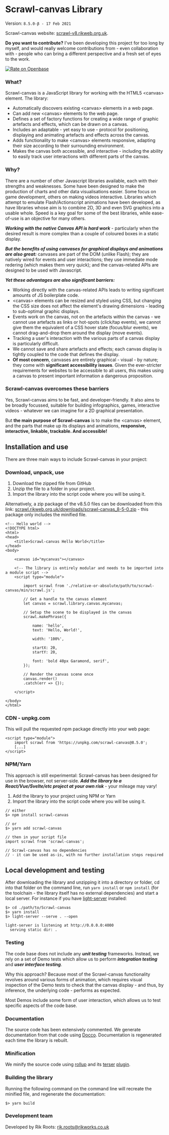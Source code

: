 # Scrawl-canvas Library 
Version: `8.5.0-β - 17 Feb 2021` 

Scrawl-canvas website: [scrawl-v8.rikweb.org.uk](https://scrawl-v8.rikweb.org.uk).

__Do you want to contribute?__ I've been developing this project for too long by myself, and would really welcome contributions from - even collaboration with - people who can bring a different perspective and a fresh set of eyes to the work.

[![Rate on Openbase](https://badges.openbase.io/js/rating/scrawl-canvas.svg)](https://openbase.io/js/scrawl-canvas?utm_source=embedded&utm_medium=badge&utm_campaign=rate-badge)

### What?
Scrawl-canvas is a JavaScript library for working with the HTML5 &lt;canvas> element. The library:
+ Automatically discovers existing &lt;canvas> elements in a web page.
+ Can add new &lt;canvas> elements to the web page.
+ Defines a set of factory functions for creating a wide range of graphic artefacts and effects, which can be drawn on a canvas.
+ Includes an adaptable - yet easy to use - protocol for positioning, displaying and animating artefacts and effects across the canvas.
+ Adds functionality to make &lt;canvas> elements responsive, adapting their size according to their surrounding environment.
+ Makes the canvas both accessible, and interactive - including the ability to easily track user interactions with different parts of the canvas.

### Why?
There are a number of other Javascript libraries available, each with their strengths and weaknesses. Some have been designed to make the production of charts and other data visualisations easier. Some focus on game development, others on making videos interactive. Libraries which attempt to emulate Flash/Actionscript animations have been developed, as have libraries whose aim is to combine 2D, 3D and even SVG graphics into a usable whole. Speed is a key goal for some of the best libraries, while ease-of-use is an objective for many others.

___Working with the native Canvas API is hard work___ - particularly when the desired result is more complex than a couple of coloured boxes in a static display. 

___But the benefits of using canvases for graphical displays and animations are also great:___ canvases are part of the DOM (unlike Flash); they are natively wired for events and user interactions; they use immediate mode redering (which makes them very quick); and the canvas-related APIs are designed to be used with Javascript.

___Yet these advantages are also significant barriers:___
+ Working directly with the canvas-related APIs leads to writing significant amounts of JS boilerplate code.
+ &lt;canvas> elements can be resized and styled using CSS, but changing the CSS size does not affect the element's drawing dimensions - leading to sub-optimal graphic displays.
+ Events work on the canvas, not on the artefacts within the canvas - we cannot use artefacts as links or hot-spots (click/tap events), we cannot give them the equivalent of a CSS hover state (focus/blur events), we cannot drag-and-drop them around the display (move events).
+ Tracking a user's interaction with the various parts of a canvas display is particularly difficult.
+ We cannot save and share artefacts and effects; each canvas display is tightly coupled to the code that defines the display.
+ __Of most concern__, canvases are entirely graphical - visual - by nature; they come with __significant accessibility issues__. Given the ever-stricter requirements for websites to be accessible to all users, this makes using a canvas to present important information a dangerous proposition.

### Scrawl-canvas overcomes these barriers
Yes, Scrawl-canvas aims to be fast, and developer-friendly. It also aims to be broadly focussed, suitable for building infographics, games, interactive videos - whatever we can imagine for a 2D graphical presentation.

But __the main purpose of Scrawl-canvas__ is to make the &lt;canvas> element, and the parts that make up its displays and animations, __responsive, interactive, linkable, trackable. And accessible!__ 

## Installation and use

There are three main ways to include Scrawl-canvas in your project:

### Download, unpack, use

1. Download the zipped file from GitHub
2. Unzip the file to a folder in your project. 
3. Import the library into the script code where you will be using it.

Alternatively, a zip package of the v8.5.0 files can be downloaded from this link: [scrawl.rikweb.org.uk/downloads/scrawl-canvas_8-5-0.zip](https://scrawl.rikweb.org.uk/downloads/scrawl-canvas_8-5-0.zip) - this package only includes the minified file.

```
<!-- Hello world -->
<!DOCTYPE html>
<html>
<head>
    <title>Scrawl-canvas Hello World</title>
</head>
<body>
    
    <canvas id="mycanvas"></canvas>

    <!-- The library is entirely modular and needs to be imported into a module script -->
    <script type="module">

        import scrawl from './relative-or-absolute/path/to/scrawl-canvas/min/scrawl.js';

        // Get a handle to the canvas element
        let canvas = scrawl.library.canvas.mycanvas;

        // Setup the scene to be displayed in the canvas
        scrawl.makePhrase({

            name: 'hello',
            text: 'Hello, World!',

            width: '100%',

            startX: 20,
            startY: 20,

            font: 'bold 40px Garamond, serif',
        });

        // Render the canvas scene once
        canvas.render()
        .catch(err => {});

    </script>

</body>
</html>
```

### CDN - unpkg.com
This will pull the requested npm package directly into your web page:
```
<script type="module">
    import scrawl from 'https://unpkg.com/scrawl-canvas@8.5.0';
    [...]
</script>
```

### NPM/Yarn
This approach is still experimental: Scrawl-canvas has been designed for use in the browser, not server-side. ___Add the library to a React/Vue/Svelte/etc project at your own risk___ - your mileage may vary!

1. Add the library to your project using NPM or Yarn
2. Import the library into the script code where you will be using it.

```
// either
$> npm install scrawl-canvas

// or
$> yarn add scrawl-canvas

// then in your script file
import scrawl from 'scrawl-canvas';

// Scrawl-canvas has no dependencies
// - it can be used as-is, with no further installation steps required
```

## Local development and testing
After downloading the library and unzipping it into a directory or folder, cd into that folder on the command line, run `yarn install` or `npm install` (for the toolchain - the library itself has no external dependencies) and start a local server. For instance if you have [light-server](https://github.com/txchen/light-server) installed:

```
$> cd ./path/to/Scrawl-canvas
$> yarn install
$> light-server --serve . --open

light-server is listening at http://0.0.0.0:4000
  serving static dir: .
```

### Testing
The code base does not include any ___unit testing___ frameworks. Instead, we rely on a set of Demo tests which allow us to perform ___integration testing___ and ___user interface testing___.

Why this approach? Because most of the Scrawl-canvas functionality revolves around various forms of animation, which requires visual inspection of the Demo tests to check that the canvas display - and thus, by inference, the underlying code - performs as expected.

Most Demos include some form of user interaction, which allows us to test specific aspects of the code base.

### Documentation
The source code has been extensively commented. We generate documentation from that code using [Docco](http://ashkenas.com/docco/). Documentation is regenerated each time the library is rebuilt.

### Minification
We minify the source code using [rollup](https://rollupjs.org/guide/en/) and its [terser](https://terser.org/) [plugin](https://www.npmjs.com/package/rollup-plugin-terser).

### Building the library

Running the following command on the command line will recreate the minified file, and regenerate the documentation:

```
$> yarn build
```


### Development team
Developed by Rik Roots: rik.roots@rikworks.co.uk

